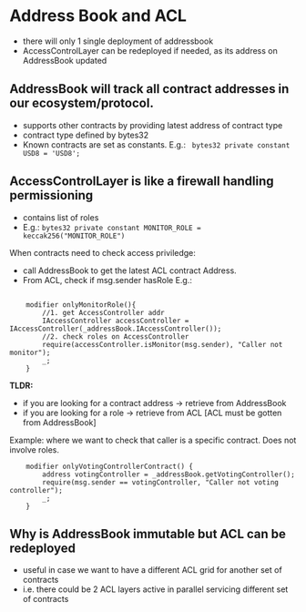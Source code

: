 # Address Book and ACL

- there will only 1 single deployment of addressbook
- AccessControlLayer can be redeployed if needed, as its address on AddressBook updated

## AddressBook will track all contract addresses in our ecosystem/protocol.
- supports other contracts by providing latest address of contract type
- contract type defined by bytes32
- Known contracts are set as constants. E.g.: ` bytes32 private constant USD8 = 'USD8';`

## AccessControlLayer is like a firewall handling permissioning
- contains list of roles 
- E.g.: `bytes32 private constant MONITOR_ROLE = keccak256("MONITOR_ROLE")`


When contracts need to check access priviledge:
- call AddressBook to get the latest ACL contract Address. 
- From ACL, check if msg.sender hasRole 
E.g.: 

```solidity

    modifier onlyMonitorRole(){
        //1. get AccessController addr
        IAccessController accessController = IAccessController(_addressBook.IAccessController());
        //2. check roles on AccessController
        require(accessController.isMonitor(msg.sender), "Caller not monitor");
        _;
    }
```

**TLDR:**
- if you are looking for a contract address -> retrieve from AddressBook
- if you are looking for a role -> retrieve from ACL [ACL must be gotten from AddressBook]

Example: where we want to check that caller is a specific contract. Does not involve roles.

```solidity
    modifier onlyVotingControllerContract() {
        address votingController = _addressBook.getVotingController();
        require(msg.sender == votingController, "Caller not voting controller");
        _;
    }
```

## Why is AddressBook immutable but ACL can be redeployed

- useful in case we want to have a different ACL grid for another set of contracts
- i.e. there could be 2 ACL layers active in parallel servicing different set of contracts